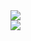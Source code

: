 <a href="https://github.com/PTHy">
  <img align="center" src="https://github-readme-stats-git-main-pthys-projects.vercel.app/api?username=PTHy&count_private=true&show_icons=true&theme=dark&line_height=20"/>
</a>
</br>
<a href="https://github.com/PTHy">
  <img align="center" src="https://github-readme-stats-git-main-pthys-projects.vercel.app/api/top-langs/?username=PTHy&layout=compact&theme=react"/>
</a>

